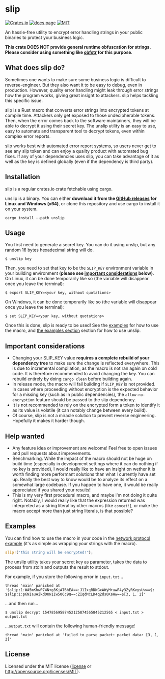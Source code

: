 # slip

[![Crates.io][crates-badge]][crates]
[![docs page][docs-badge]][docs]
[![MIT][license-badge]][license]

[crates-badge]: https://img.shields.io/crates/v/slip.svg
[crates]: https://crates.io/crates/slip/

[docs-badge]: https://img.shields.io/badge/docs-website-blue.svg
[docs]: https://docs.rs/slip

[license-badge]: https://img.shields.io/badge/license-MIT-blue.svg
[license]: LICENSE

An hassle-free utility to encrypt error handling strings in your public binaries to protect your business logic.

**This crate DOES NOT provide general runtime obfuscation for strings. Please consider using something like [obfstr](https://github.com/CasualX/obfstr) for this purpose.**

## What does slip do?

Sometimes one wants to make sure some business logic is difficult to reverse-engineer. But they also want it to be easy to debug, even in production. However, quality error handling might leak through error strings how the program works, giving great insight to attackers. slip helps tackling this specific issue.

slip is a Rust macro that converts error strings into encrypted tokens at compile time. Attackers only get exposed to those undecipherable tokens. Then, when the error comes back to the software maintainers, they will be able to decrypt it using their secret key. The unslip utility is an easy to use, easy to automate and transparent tool to decrypt tokens, even within complex error reports.

slip works best with automated error report systems, so users never get to see any slip token and can enjoy a quality product with automated bug fixes. If any of your dependencies uses slip, you can take advantage of it as well as the key is defined globally (even if the dependency is third party).

## Installation

slip is a regular crates.io crate fetchable using cargo.

unslip is a binary. You can either **download it from the [GitHub releases](https://github.com/Moxinilian/slip/releases) for Linux and Windows (x64)**, or clone this repository and use cargo to install it on your system.

```
cargo install --path unslip
```

## Usage

You first need to generate a secret key. You can do it using unslip, but any random 16 bytes hexadecimal string will do.

```
$ unslip key
```

Then, you need to set that key to be the `SLIP_KEY` environment variable in your building environment **(please see [important considerations](#important-considerations) below)**.  
On Linux, it can be done temporarily like so (the variable will disappear once you leave the terminal):

```
$ export SLIP_KEY=<your key, without quotations>
```

On Windows, it can be done temporarily like so (the variable will disappear once you leave the terminal):

```
$ set SLIP_KEY=<your key, without quotations>
```

Once this is done, slip is ready to be used! See the [examples](examples) for how to use the macro, and [the examples section](#examples) section for how to use unslip.

## Important considerations

* Changing your SLIP_KEY value **requires a complete rebuild of your dependency tree** to make sure the change is reflected everywhere. This is due to incremental compilation, as the macro is not ran again on cold code. It is therefore recommended to avoid changing the key. You can rebuild entirely by doing `cargo clean` before building again.
* In release mode, the macro will fail building if `SLIP_KEY` is not provided. In cases where proceeding without encryption is the expected behavior for a missing key (such as in public dependencies), the `allow-no-encryption` feature should be passed to the slip dependency.
* It is not recommended to rely on the encrypted form a token to identify it as its value is volatile (it can notably change between every build).
* Of course, slip is not a miracle solution to prevent reverse engineering. Hopefully it makes it harder though.

## Help wanted

* Any feature idea or improvement are welcome! Feel free to open issues and pull requests about improvements.
* Benchmarking. While the impact of the macro should not be huge on build time (especially in development settings where it can do nothing if no key is provided), I would really like to have an insight on wether it is worth finding more performant solutions than what I currently have set up. Really the best way to know would be to analyze its effect on a somewhat large codebase. If you happen to have one, it would be really appreciated if you shared your results!
* This is my very first procedural macro, and maybe I'm not doing it quite right. Notably, I would really like that the expression returned was interpreted as a string literal by other macros (like `concat!`), or make the macro accept more than just string literals, is that possible?

## Examples

You can find how to use the macro in your code in the [network protocol example](examples/network_protocol.rs) (it's as simple as wrapping your strings with the macro).

```rust
slip!("this string will be encrypted!");
```

The unslip utility takes your secret key as parameter, takes the data to process from stdin and outputs the result to stdout.

For example, if you store the following error in `input.txt`...

```
thread 'main' panicked at '$slip:1:WA5mKhwP74N+g8KjAT6hEA==:J1IxgRDKGxAWyM+uwF4y3ZyRKvysUw==$: $slip:1:p6NIauAikdOUN1Iw5OCc9Q==:ZIqdMcLD4q2dsOKaWw==$[3, 1, 2]'
```

...and then run...

```
$ unslip decrypt 15478569587452125874565845212565 < input.txt > output.txt
```

...`output.txt` will contain the following human-friendly message!

```
thread 'main' panicked at 'failed to parse packet: packet data: [3, 1, 2]'
```

## License

Licensed under the MIT license ([license](LICENSE) or http://opensource.org/licenses/MIT).